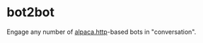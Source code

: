 # bot2bot

Engage any number of [alpaca.http](https://github.com/rpj/alpaca.http)-based bots in "conversation".